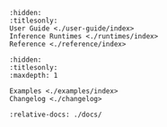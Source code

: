 ```{toctree}
:hidden:
:titlesonly:
User Guide <./user-guide/index>
Inference Runtimes <./runtimes/index>
Reference <./reference/index>
```

```{toctree}
:hidden:
:titlesonly:
:maxdepth: 1

Examples <./examples/index>
Changelog <./changelog>
```

```{include} ../README.md
:relative-docs: ./docs/
```
